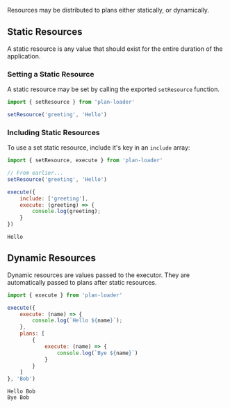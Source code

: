 Resources may be distributed to plans either statically, or dynamically.

## Static Resources
A static resource is any value that should exist for the entire duration of the application.

### Setting a Static Resource
A static resource may be set by calling the exported `setResource` function.

```js
import { setResource } from 'plan-loader'

setResource('greeting', 'Hello')
```

### Including Static Resources
To use a set static resource, include it's key in an `include` array:
```js
import { setResource, execute } from 'plan-loader'

// From earlier...
setResource('greeting', 'Hello')

execute({
	include: ['greeting'],
	execute: (greeting) => {
		console.log(greeting);
	}
})
```
```text
Hello
```

## Dynamic Resources
Dynamic resources are values passed to the executor. They are automatically passed to plans after static resources.
```js
import { execute } from 'plan-loader'

execute({
	execute: (name) => {
		console.log(`Hello ${name}`);
	},
	plans: [
		{
			execute: (name) => {
				console.log(`Bye ${name}`)
			}
		}
	]
}, 'Bob')
```
```text
Hello Bob
Bye Bob
```
